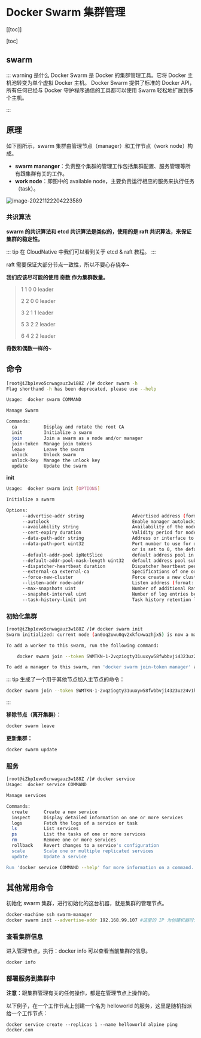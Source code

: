 #  Docker Swarm 集群管理

[[toc]]

[toc]

## swarm

::: warning 是什么
Docker Swarm 是 Docker 的集群管理工具。它将 Docker 主机池转变为单个虚拟 Docker 主机。 Docker Swarm 提供了标准的 Docker API，所有任何已经与 Docker 守护程序通信的工具都可以使用 Swarm 轻松地扩展到多个主机。

:::



## 原理

如下图所示，swarm 集群由管理节点（manager）和工作节点（work node）构成。

+ **swarm mananger**：负责整个集群的管理工作包括集群配置、服务管理等所有跟集群有关的工作。
+ **work node**：即图中的 available node，主要负责运行相应的服务来执行任务（task）。

![image-20221122204223589](http://sm.nsddd.top/smimage-20221122204223589.png)




### 共识算法

**swarm 的共识算法和 etcd 共识算法是类似的，使用的是 raft 共识算法，来保证集群的稳定性。**

::: tip
在 CloudNative 中我们可以看到关于 etcd & raft 教程。
:::



raft 需要保证大部分节点一致性，所以不要心存侥幸~

**我们应该尽可能的使用 奇数 作为集群数量。**

> 1 1 0   0 leader
>
> 2 2 0	0 leader
>
> 3 2 1	1 leader
>
> 5 3 2	2 leader
>
> 6 4 2	2 leader

**奇数和偶数一样的~**



## 命令

```bash
[root@iZbp1evo5cnwagauz3w188Z /]# docker swarm -h
Flag shorthand -h has been deprecated, please use --help

Usage:  docker swarm COMMAND

Manage Swarm

Commands:
  ca          Display and rotate the root CA
  init        Initialize a swarm
  join        Join a swarm as a node and/or manager
  join-token  Manage join tokens
  leave       Leave the swarm
  unlock      Unlock swarm
  unlock-key  Manage the unlock key
  update      Update the swarm
```



**init**

```bash
Usage:  docker swarm init [OPTIONS]

Initialize a swarm

Options:
      --advertise-addr string                  Advertised address (format: <ip|interface>[:port])
      --autolock                               Enable manager autolocking (requiring an unlock key to start a stopped manager)
      --availability string                    Availability of the node ("active"|"pause"|"drain") (default "active")
      --cert-expiry duration                   Validity period for node certificates (ns|us|ms|s|m|h) (default 2160h0m0s)
      --data-path-addr string                  Address or interface to use for data path traffic (format: <ip|interface>)
      --data-path-port uint32                  Port number to use for data path traffic (1024 - 49151). If no value is set
                                               or is set to 0, the default port (4789) is used.
      --default-addr-pool ipNetSlice           default address pool in CIDR format (default [])
      --default-addr-pool-mask-length uint32   default address pool subnet mask length (default 24)
      --dispatcher-heartbeat duration          Dispatcher heartbeat period (ns|us|ms|s|m|h) (default 5s)
      --external-ca external-ca                Specifications of one or more certificate signing endpoints
      --force-new-cluster                      Force create a new cluster from current state
      --listen-addr node-addr                  Listen address (format: <ip|interface>[:port]) (default 0.0.0.0:2377)
      --max-snapshots uint                     Number of additional Raft snapshots to retain
      --snapshot-interval uint                 Number of log entries between Raft snapshots (default 10000)
      --task-history-limit int                 Task history retention limit (default 5)
```



### 初始化集群

```bash
[root@iZbp1evo5cnwagauz3w188Z /]# docker swarm init
Swarm initialized: current node (an0oq2uwu0qv2xkfcwwazhjx5) is now a manager.

To add a worker to this swarm, run the following command:

    docker swarm join --token SWMTKN-1-2vqziogty31uuxyw58fwbbvji4323uz24v1hhgusnw0dve7k12-0q89bbp3g4st04eij30x7ob2i 10.0.0.188:2377

To add a manager to this swarm, run 'docker swarm join-token manager' and follow the instructions.
```

::: tip 
生成了一个用于其他节点加入主节点的命令：

```bash
docker swarm join --token SWMTKN-1-2vqziogty31uuxyw58fwbbvji4323uz24v1hhgusnw0dve7k12-0q89bbp3g4st04eij30x7ob2i 10.0.0.188:2377
```

:::



**移除节点（离开集群）：**

```bash
docker swarm leave
```



**更新集群：**

```bash
docker swarm update 
```





### 服务

```bash
[root@iZbp1evo5cnwagauz3w188Z /]# docker service
Usage:  docker service COMMAND

Manage services

Commands:
  create      Create a new service
  inspect     Display detailed information on one or more services
  logs        Fetch the logs of a service or task
  ls          List services
  ps          List the tasks of one or more services
  rm          Remove one or more services
  rollback    Revert changes to a service's configuration
  scale       Scale one or multiple replicated services
  update      Update a service

Run 'docker service COMMAND --help' for more information on a command.
```





## 其他常用命令

初始化 swarm 集群，进行初始化的这台机器，就是集群的管理节点。

```bash
docker-machine ssh swarm-manager
docker swarm init --advertise-addr 192.168.99.107 #这里的 IP 为创建机器时分配的 ip。
```



### 查看集群信息

进入管理节点，执行：docker info 可以查看当前集群的信息。

```
docker info
```



### 部署服务到集群中

**注意**：跟集群管理有关的任何操作，都是在管理节点上操作的。

以下例子，在一个工作节点上创建一个名为 helloworld 的服务，这里是随机指派给一个工作节点：

```
docker service create --replicas 1 --name helloworld alpine ping docker.com
```

